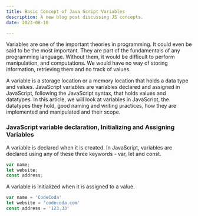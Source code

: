 ```yaml
---
title: Basic Concept of Java Script Variables 
description: A new blog post discussing JS concepts.
date: 2023-08-10

---
```

Variables are one of the important theories in programming. It could even be said to be the most important. They are part of the fundamentals of any programming language. Without them, it would be difficult to perform manipulation, and computations. We would have no way of storing information, retrieving them and no track of values.

A variable is a storage location or a memory location that holds a data type and values. JavaScript variables are variables declared and assigned in JavaScript, following the JavaScript syntax, that holds values and datatypes.
In this article, we will look at variables in JavaScript, the datatypes they hold, good naming and writing practices, how they are implemented and manipulated and their scope.

### JavaScript variable declaration, Initializing and Assigning Variables


A variable is declared when it is created. In JavaScript, variables are declared using any of these three keywords - var, let and const.

```js
var name; 
let website; 
const address;
```

A variable is initialized when it is assigned to a value.

```js
var name = 'CodeCoda' 
let website = 'codecoda.com' 
const address = '123.33'
```

